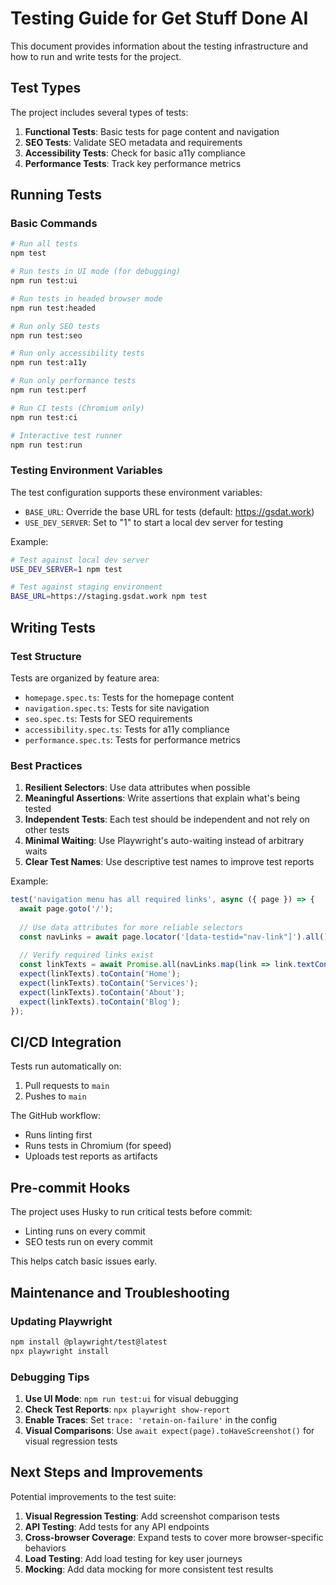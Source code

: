 # Testing Guide for Get Stuff Done AI

This document provides information about the testing infrastructure and how to run and write tests for the project.

## Test Types

The project includes several types of tests:

1. **Functional Tests**: Basic tests for page content and navigation
2. **SEO Tests**: Validate SEO metadata and requirements
3. **Accessibility Tests**: Check for basic a11y compliance
4. **Performance Tests**: Track key performance metrics

## Running Tests

### Basic Commands

```bash
# Run all tests
npm test

# Run tests in UI mode (for debugging)
npm run test:ui

# Run tests in headed browser mode
npm run test:headed

# Run only SEO tests
npm run test:seo

# Run only accessibility tests
npm run test:a11y

# Run only performance tests
npm run test:perf

# Run CI tests (Chromium only)
npm run test:ci

# Interactive test runner
npm run test:run
```

### Testing Environment Variables

The test configuration supports these environment variables:

- `BASE_URL`: Override the base URL for tests (default: https://gsdat.work)
- `USE_DEV_SERVER`: Set to "1" to start a local dev server for testing

Example:
```bash
# Test against local dev server
USE_DEV_SERVER=1 npm test

# Test against staging environment
BASE_URL=https://staging.gsdat.work npm test
```

## Writing Tests

### Test Structure

Tests are organized by feature area:

- `homepage.spec.ts`: Tests for the homepage content
- `navigation.spec.ts`: Tests for site navigation
- `seo.spec.ts`: Tests for SEO requirements
- `accessibility.spec.ts`: Tests for a11y compliance
- `performance.spec.ts`: Tests for performance metrics

### Best Practices

1. **Resilient Selectors**: Use data attributes when possible
2. **Meaningful Assertions**: Write assertions that explain what's being tested
3. **Independent Tests**: Each test should be independent and not rely on other tests
4. **Minimal Waiting**: Use Playwright's auto-waiting instead of arbitrary waits
5. **Clear Test Names**: Use descriptive test names to improve test reports

Example:
```typescript
test('navigation menu has all required links', async ({ page }) => {
  await page.goto('/');
  
  // Use data attributes for more reliable selectors
  const navLinks = await page.locator('[data-testid="nav-link"]').all();
  
  // Verify required links exist
  const linkTexts = await Promise.all(navLinks.map(link => link.textContent()));
  expect(linkTexts).toContain('Home');
  expect(linkTexts).toContain('Services');
  expect(linkTexts).toContain('About');
  expect(linkTexts).toContain('Blog');
});
```

## CI/CD Integration

Tests run automatically on:

1. Pull requests to `main`
2. Pushes to `main`

The GitHub workflow:
- Runs linting first
- Runs tests in Chromium (for speed)
- Uploads test reports as artifacts

## Pre-commit Hooks

The project uses Husky to run critical tests before commit:

- Linting runs on every commit
- SEO tests run on every commit

This helps catch basic issues early.

## Maintenance and Troubleshooting

### Updating Playwright

```bash
npm install @playwright/test@latest
npx playwright install
```

### Debugging Tips

1. **Use UI Mode**: `npm run test:ui` for visual debugging
2. **Check Test Reports**: `npx playwright show-report`
3. **Enable Traces**: Set `trace: 'retain-on-failure'` in the config
4. **Visual Comparisons**: Use `await expect(page).toHaveScreenshot()` for visual regression tests

## Next Steps and Improvements

Potential improvements to the test suite:

1. **Visual Regression Testing**: Add screenshot comparison tests
2. **API Testing**: Add tests for any API endpoints
3. **Cross-browser Coverage**: Expand tests to cover more browser-specific behaviors
4. **Load Testing**: Add load testing for key user journeys
5. **Mocking**: Add data mocking for more consistent test results